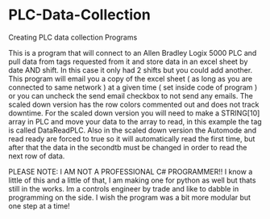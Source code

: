 # PLC-Data-Collection
Creating PLC data collection Programs

This is a program that will connect to an Allen Bradley Logix 5000 PLC and pull data from tags requested from it and store data in an excel sheet
by date AND shift.  In this case it only had 2 shifts but you could add another.  This program will email you a copy of the excel sheet ( as long as you are connected to same network ) at a given time ( set inside code of program ) or you can uncheck the send email checkbox to not send any emails. The scaled down version has the row colors commented out and does not track downtime. For the scaled down version you will need to make a STRING[10] array in PLC and move your data to the array to read, in this example the tag is called DataReadPLC. Also in the scaled down version the Automode and read ready are forced to true so it will automatically read the first time, but after that the data in the secondtb must be changed in order to read the next row of data.


PLEASE NOTE:
I AM NOT A PROFESSIONAL C# PROGRAMMER!! I know a little of this and a little of that, I am making one for python as well but thats still in the works.
Im a controls engineer by trade and like to dabble in programming on the side.  I wish the program was a bit more modular but one step at a time!

